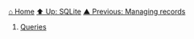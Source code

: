 [⌂ Home](../../../README.md)
[⬆ Up: SQLite](../README.md)
[▲ Previous: Managing records](../managing_records/README.md)

1. [Queries](queries.md)

